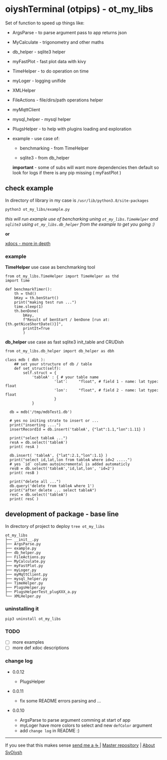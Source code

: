 # oiyshTerminal (otpips) -  ot_my_libs

  Set of function to speed up things like:

* ArgsParse - to parse argument pass to app returns json

* MyCalculate - trigonometry and other maths

* db_helper - sqlite3 helper

* myFastPlot - fast plot data with kivy

* TimeHelper - to do operation on time

* myLoger - logging unifide

* XMLHelper

* FileActions - file/dirs/path operations helper

* myMqttClient

* mysql_helper - mysql helper

* PlugsHelper - to help with plugins loading and exploration

* example - use case of:

  * benchmarking - from TimeHelper

  * sqlite3 - from db_helper

  **important** - some of subs will want more dependencies then default so look for logs if there is any pip missing ( myFastPlot )


## check example

  In directory of library in my case is `/usr/lib/python3.8/site-packages`

```bash
python3 ot_my_libs/example.py
```

  *this will run example use of bencharking uning `ot_my_libs.TimeHelper` and `sqlite3` using `ot_my_libs.db_helper` from the example to get you going :)*

  **or**

  [xdocs - more in depth](https://github.com/yOyOeK1/oiyshTerminal/tree/main/OTPIPS/ot_my_libs/README_xdoc.md)

### example

  **TimeHelper** use case as benchmarking tool

```python3
from ot_my_libs.TimeHelper import TimeHelper as thd
import time

def benchmarkTimer():
    th = thd()
    bKey = th.benStart()
    print("making test run ...")
    time.sleep(1)
    th.benDone(
        bKey,
        f"Result of benStart / benDone [run at:{th.getNiceShortDate()}]",
        printIt=True
        )
```

  **db_helper** use case as fast sqlite3 init_table and CRUDish

```python3
from ot_my_libs.db_helper import db_helper as dbh

class mdb ( dbh ):
    ## set your structure of db / table
    def set_struct(self):
        self.struct = {
            'tableA' : { # your table name
                      'lat':     "float", # field 1 - name: lat type: float
                      'lon':     "float", # field 2 - name: lat type: float
                      }
            }

  db = mdb('/tmp/mdbTest1.db')

  # yes no initing strate to insert or ...
  print("inserting ....")
  insertRecordId = db.insert('tableA', {"lat":1.1,"lon":1.11} )

  print("select tableA ...")
  resA = db.select('tableA')
  print( resA )

  db.insert( 'tableA', {"lat":2.1,"lon":1.1} )
  print("select id,lat,lon from tableA where id=2 .....")
  # yes `id` column autoincremental is added automaticly
  resB = db.select('tableA','id,lat,lon', 'id=2')
  print( resB )

  print("delete all ...")
  db.query('delete from tableA where 1')
  print("after delete ... select tableA")
  resC = db.select('tableA')
  print( resC )
```

## development of package - base line

  In directory of project to deploy `tree ot_my_libs`

```shell
ot_my_libs
├── __init__.py
├── ArgsParse.py
├── example.py
├── db_helper.py
├── FileActions.py
├── MyCalculate.py
├── myFastPlot.py
├── myLoger.py
├── myMqttClient.py
├── mysql_helper.py
├── TimeHelper.py
├── PlugsHelper.py
├── PlugsHelperTest_plugXXX_a.py
└── XMLHelper.py
```

### uninstalling it

```shell
pip3 uninstall ot_my_libs
```

### TODO

- [ ] more examples
- [ ] more def xdoc descriptions

### change log

* 0.0.12

  - PlugsHelper

* 0.0.11

  - fix some README errors parsing and ...

* 0.0.10

  - ArgsParse to parse argument comming at start of app
  - myLoger have more colors to select and new `defColor` argument
  - add `change log` in README :)

---

If you see that this makes sense [ send me a ☕ ](https://ko-fi.com/B0B0DFYGS) | [Master repository](https://github.com/yOyOeK1/oiyshTerminal) | [About SvOiysh](https://www.youtube.com/@svoiysh)
